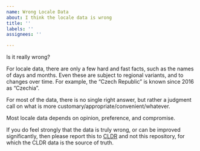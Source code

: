 ```yaml
---
name: Wrong Locale Data
about: I think the locale data is wrong
title: ''
labels: ''
assignees: ''

---
```


Is it really wrong?

For locale data, there are only a few hard and fast facts, such as the names of days and months. Even these are subject to regional variants, and to changes over time. For example, the “Czech Republic” is known since 2016 as “Czechia”.

For most of the data, there is no single right answer, but rather a judgment call on what is more customary/appropriate/convenient/whatever.

Most locale data depends on opinion, preference, and compromise.

If you do feel strongly that the data is truly wrong, or can be improved significantly, then please report this to [CLDR](http://cldr.unicode.org/index/bug-reports) and not this repository, for which the CLDR data is the source of truth.
